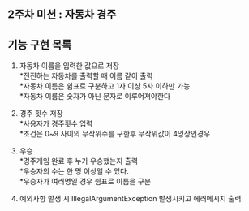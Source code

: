  ## 2주차 미션 : 자동차 경주
 ## 기능 구현 목록

 1. 자동차 이름을 입력한 값으로 저장</br>
    *전진하는 자동차를 출력할 때 이름 같이 출력</br>
    *자동차 이름은 쉼표로 구분하고 1자 이상 5자 이하만 가능</br>
    *자동차 이름은 숫자가 아닌 문자로 이루어져야한다</br>
        
 2. 경주 횟수 저장</br>
    *사용자가 경주횟수 입력</br>
    *조건은 0~9 사이의 무작위수를 구한후 무작위값이 4잉상인경우</br>

 
 3. 우승</br>
    *경주게임 완료 후 누가 우승했는지 출력</br>
    *우승자의 수는 한 명 이상일 수 있다.</br>
    *우승자가 여러명일 경우 쉼표로 이름을 구분</br>
    
 4. 예외사항 발생 시 IllegalArgumentException 발생시키고 에러메시지 출력
    
 
